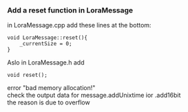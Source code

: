 ### Add a reset function in LoraMessage  
in LoraMessage.cpp add these lines at the bottom:  

```
void LoraMessage::reset(){
	_currentSize = 0;
}
```
Aslo in LoraMessage.h add  
```
void reset();

```  
  
  error "bad memory allocation!"  
  check the output data for message.addUnixtime ior .add16bit  
  the reason is due to overflow
